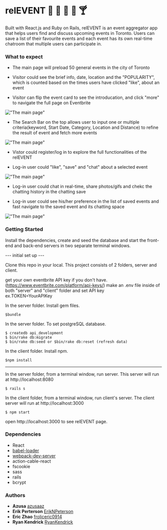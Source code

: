 # relEVENT :calendar: :guitar: :tada: :cake: :cocktail:

Built with React.js and Ruby on Rails, relEVENT is an event aggregator app that helps users find and discuss upcoming events in Toronto. Users can save a list of their favourite events and each event has its own real-time chatroom that multiple users can participate in.

### What to expect

- The main page will preload 50 general events in the city of Toronto

- Visitor could see the brief info, date, location and the "POPULARITY", which is counted based on the times users have clicked "like", about an event

- Visitor can flip the event card to see the introducation, and click "more" to navigate the full page on Eventbrite

!["The main page"](./document/main-page.gif)

- The Search Bar on the top allows user to input one or multiple criteria(keyword, Start Date, Category, Location and Distance) to refine the result of event and fetch more events

!["The main page"](./document/searching.gif)

- Vistor could register/log in to explore the full functionalities of the relEVENT

- Log-in user could "like", "save" and "chat" about a selected event

!["The main page"](./document/login-and-chat.gif)

- Log-in user could chat in real-time, share photos/gifs and chekc the chatting history in the chatting save

- Log-in user could see his/her preference in the list of saved events and fast navigate to the saved event and its chatting space

!["The main page"](./document/savedlist.gif)

### Getting Started

Install the dependencies, create and seed the database and start the front-end and back-end servers in two separate terminal windows.

--- initial set up ---

Clone this repo in your local.
This project consists of 2 folders, server and client.

get your own eventbrite API key if you don't have.(https://www.eventbrite.com/platform/api-keys/)
make an .env file inside of both "server" and "client" folder and set API key  
ex.TOKEN=YourAPIKey

In the server folder. Install gem files.

```
$bundle
```

In the server folder.
To set postgreSQL database.

```
$ createdb api_development
$ bin/rake db:migrate
$ bin/rake db:seed or $bin/rake db:reset (refresh data)
```

In the client folder. Install npm.

```
$npm install
```

---

In the server folder, from a terminal window, run server. This server will run at http://localhost:8080

```
$ rails s
```

In the client folder, from a terminal window, run client's server. The client server will run at http://localhost:3000

```
$ npm start
```

open http://localhost:3000 to see relEVENT page.

### Dependencies

- React
- [babel-loader](https://github.com/babel/babel-loader)
- [webpack-dev-server](https://github.com/webpack/webpack-dev-server)
- action-cable-react
- fscookie
- sass
- rails
- bcrypt

### Authors

- **Azusa** [azusaaz](https://github.com/azusaaz)
- **Erik Perterson** [ErikNPeterson](https://github.com/ErikNPeterson)
- **Eric Zhao** [froliceric0914](https://github.com/froliceric0914)
- **Ryan Kendrick** [RyanKendrick](https://github.com/RyanKendrick)
